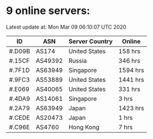 # 9 online servers:

Latest update at: Mon Mar 09 06:10:07 UTC 2020

| ID | ASN | Server Country | Online |
| -- | --- | -------------- | ------ |
| #.D09B | AS174 | United States | 158 hrs |
| #.15CF | AS49392 | Russia | 346 hrs |
| #.7F1D | AS63949 | Singapore | 1594 hrs |
| #.9FC3 | AS53889 | United States | 1441 hrs |
| #.E069 | AS40065 | United States | 331 hrs |
| #.4DA9 | AS14061 | Singapore | 3 hrs |
| #.2A79 | AS63949 | Japan | 1423 hrs |
| #.CEDE | AS20473 | Japan | 1 hrs |
| #.C96E | AS4760 | Hong Kong | 7 hrs |

